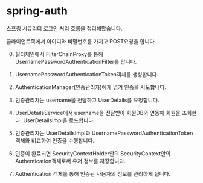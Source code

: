 # spring-auth
스프링 시큐리티 로그인 처리 흐름을 정리해봤습니다.

클라이언트쪽에서 아이디와 비밀번호를 가지고 POST요청을 합니다.

0. 필터체인에서 FilterChainProxy를 통해 UsernamePasswordAuthenticationFilter를 탑니다.

1. UsernamePasswordAuthenticationToken객체를 생성합니다.

2. AuthenticationManager(인증관리자)에게 넘겨 인증을 시도합니다.

3. 인증관리자는 username을 전달하고 UserDetails를 요청합니다.

4. UserDetailsService에서 username을 전달받아 회원DB와 연동해 회원을 조회한다. UserDetailsImpl을 로드합니다.

5. 인증관리자는 UserDetailsImpl과 UsernamePasswordAuthenticationToken 객체와 비교하여 인증을 수행합니다.

6. 인증이 완료되면 SecurityContextHolder안의 SecurityContext안의 Authentication객체로써 유저 정보를 저장합니다.

7. Authentication 객체를 통해 인증된 사용자의 정보를 관리하게 됩니다.
